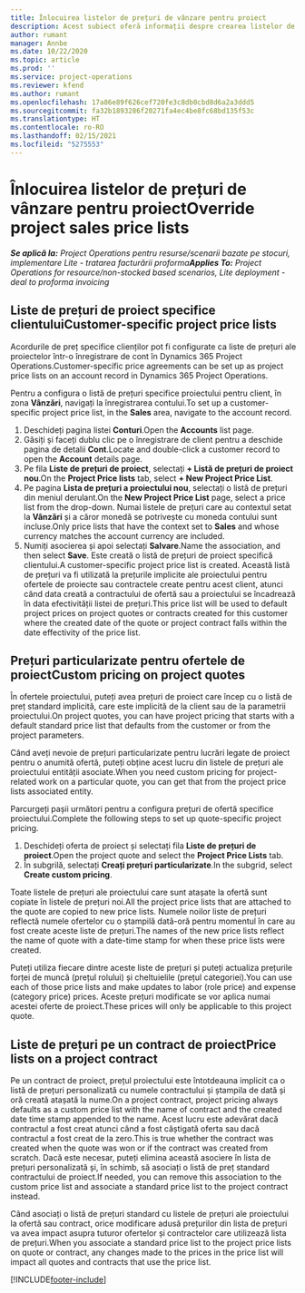 ```yaml
---
title: Înlocuirea listelor de prețuri de vânzare pentru proiect
description: Acest subiect oferă informații despre crearea listelor de prețuri de vânzare particularizate.
author: rumant
manager: Annbe
ms.date: 10/22/2020
ms.topic: article
ms.prod: ''
ms.service: project-operations
ms.reviewer: kfend
ms.author: rumant
ms.openlocfilehash: 17a86e89f626cef720fe3c8db0cbd8d6a2a3ddd5
ms.sourcegitcommit: fa32b1893286f20271fa4ec4be8fc68bd135f53c
ms.translationtype: HT
ms.contentlocale: ro-RO
ms.lasthandoff: 02/15/2021
ms.locfileid: "5275553"
---
```

# <a name="override-project-sales-price-lists"></a><span data-ttu-id="b64ce-103">Înlocuirea listelor de prețuri de vânzare pentru proiect</span><span class="sxs-lookup"><span data-stu-id="b64ce-103">Override project sales price lists</span></span>

<span data-ttu-id="b64ce-104">_**Se aplică la:** Project Operations pentru resurse/scenarii bazate pe stocuri, implementare Lite - tratarea facturării proforma_</span><span class="sxs-lookup"><span data-stu-id="b64ce-104">_**Applies To:** Project Operations for resource/non-stocked based scenarios, Lite deployment - deal to proforma invoicing_</span></span>

## <a name="customer-specific-project-price-lists"></a><span data-ttu-id="b64ce-105">Liste de prețuri de proiect specifice clientului</span><span class="sxs-lookup"><span data-stu-id="b64ce-105">Customer-specific project price lists</span></span>

<span data-ttu-id="b64ce-106">Acordurile de preț specifice clienților pot fi configurate ca liste de prețuri ale proiectelor într-o înregistrare de cont în Dynamics 365 Project Operations.</span><span class="sxs-lookup"><span data-stu-id="b64ce-106">Customer-specific price agreements can be set up as project price lists on an account record in Dynamics 365 Project Operations.</span></span>

<span data-ttu-id="b64ce-107">Pentru a configura o listă de prețuri specifice proiectului pentru client, în zona **Vânzări**, navigați la înregistrarea contului.</span><span class="sxs-lookup"><span data-stu-id="b64ce-107">To set up a customer-specific project price list, in the **Sales** area, navigate to the account record.</span></span>

1. <span data-ttu-id="b64ce-108">Deschideți pagina listei **Conturi**.</span><span class="sxs-lookup"><span data-stu-id="b64ce-108">Open the **Accounts** list page.</span></span>
2. <span data-ttu-id="b64ce-109">Găsiți și faceți dublu clic pe o înregistrare de client pentru a deschide pagina de detalii **Cont**.</span><span class="sxs-lookup"><span data-stu-id="b64ce-109">Locate and double-click a customer record to open the **Account** details page.</span></span>
3. <span data-ttu-id="b64ce-110">Pe fila **Liste de prețuri de proiect**, selectați **+ Listă de prețuri de proiect nou**.</span><span class="sxs-lookup"><span data-stu-id="b64ce-110">On the **Project Price lists** tab, select **+ New Project Price List**.</span></span>
4. <span data-ttu-id="b64ce-111">Pe pagina **Lista de prețuri a proiectului nou**, selectați o listă de prețuri din meniul derulant.</span><span class="sxs-lookup"><span data-stu-id="b64ce-111">On the **New Project Price List** page, select a price list from the drop-down.</span></span> <span data-ttu-id="b64ce-112">Numai listele de prețuri care au contextul setat la **Vânzări** și a căror monedă se potrivește cu moneda contului sunt incluse.</span><span class="sxs-lookup"><span data-stu-id="b64ce-112">Only price lists that have the context set to **Sales** and whose currency matches the account currency are included.</span></span>
5. <span data-ttu-id="b64ce-113">Numiți asocierea și apoi selectați **Salvare**.</span><span class="sxs-lookup"><span data-stu-id="b64ce-113">Name the association, and then select **Save**.</span></span> <span data-ttu-id="b64ce-114">Este creată o listă de prețuri de proiect specifică clientului.</span><span class="sxs-lookup"><span data-stu-id="b64ce-114">A customer-specific project price list is created.</span></span> <span data-ttu-id="b64ce-115">Această listă de prețuri va fi utilizată la prețurile implicite ale proiectului pentru ofertele de proiecte sau contractele create pentru acest client, atunci când data creată a contractului de ofertă sau a proiectului se încadrează în data efectivității listei de prețuri.</span><span class="sxs-lookup"><span data-stu-id="b64ce-115">This price list will be used to default project prices on project quotes or contracts created for this customer where the created date of the quote or project contract falls within the date effectivity of the price list.</span></span>

## <a name="custom-pricing-on-project-quotes"></a><span data-ttu-id="b64ce-116">Prețuri particularizate pentru ofertele de proiect</span><span class="sxs-lookup"><span data-stu-id="b64ce-116">Custom pricing on project quotes</span></span>

<span data-ttu-id="b64ce-117">În ofertele proiectului, puteți avea prețuri de proiect care încep cu o listă de preț standard implicită, care este implicită de la client sau de la parametrii proiectului.</span><span class="sxs-lookup"><span data-stu-id="b64ce-117">On project quotes, you can have project pricing that starts with a default standard price list that defaults from the customer or from the project parameters.</span></span>

<span data-ttu-id="b64ce-118">Când aveți nevoie de prețuri particularizate pentru lucrări legate de proiect pentru o anumită ofertă, puteți obține acest lucru din listele de prețuri ale proiectului entității asociate.</span><span class="sxs-lookup"><span data-stu-id="b64ce-118">When you need custom pricing for project-related work on a particular quote, you can get that from the project price lists associated entity.</span></span>

<span data-ttu-id="b64ce-119">Parcurgeți pașii următori pentru a configura prețuri de ofertă specifice proiectului.</span><span class="sxs-lookup"><span data-stu-id="b64ce-119">Complete the following steps to set up quote-specific project pricing.</span></span>

1. <span data-ttu-id="b64ce-120">Deschideți oferta de proiect și selectați fila **Liste de prețuri de proiect**.</span><span class="sxs-lookup"><span data-stu-id="b64ce-120">Open the project quote and select the **Project Price Lists** tab.</span></span>
2. <span data-ttu-id="b64ce-121">În subgrilă, selectați **Creați prețuri particularizate**.</span><span class="sxs-lookup"><span data-stu-id="b64ce-121">In the subgrid, select **Create custom pricing**.</span></span>

<span data-ttu-id="b64ce-122">Toate listele de prețuri ale proiectului care sunt atașate la ofertă sunt copiate în listele de prețuri noi.</span><span class="sxs-lookup"><span data-stu-id="b64ce-122">All the project price lists that are attached to the quote are copied to new price lists.</span></span> <span data-ttu-id="b64ce-123">Numele noilor liste de prețuri reflectă numele ofertelor cu o ștampilă dată-oră pentru momentul în care au fost create aceste liste de prețuri.</span><span class="sxs-lookup"><span data-stu-id="b64ce-123">The names of the new price lists reflect the name of quote with a date-time stamp for when these price lists were created.</span></span>

<span data-ttu-id="b64ce-124">Puteți utiliza fiecare dintre aceste liste de prețuri și puteți actualiza prețurile forței de muncă (prețul rolului) și cheltuielile (prețul categoriei).</span><span class="sxs-lookup"><span data-stu-id="b64ce-124">You can use each of those price lists and make updates to labor (role price) and expense (category price) prices.</span></span> <span data-ttu-id="b64ce-125">Aceste prețuri modificate se vor aplica numai acestei oferte de proiect.</span><span class="sxs-lookup"><span data-stu-id="b64ce-125">These prices will only be applicable to this project quote.</span></span>

## <a name="price-lists-on-a-project-contract"></a><span data-ttu-id="b64ce-126">Liste de prețuri pe un contract de proiect</span><span class="sxs-lookup"><span data-stu-id="b64ce-126">Price lists on a project contract</span></span>

<span data-ttu-id="b64ce-127">Pe un contract de proiect, prețul proiectului este întotdeauna implicit ca o listă de prețuri personalizată cu numele contractului și ștampila de dată și oră creată atașată la nume.</span><span class="sxs-lookup"><span data-stu-id="b64ce-127">On a project contract, project pricing always defaults as a custom price list with the name of contract and the created date time stamp appended to the name.</span></span> <span data-ttu-id="b64ce-128">Acest lucru este adevărat dacă contractul a fost creat atunci când a fost câștigată oferta sau dacă contractul a fost creat de la zero.</span><span class="sxs-lookup"><span data-stu-id="b64ce-128">This is true whether the contract was created when the quote was won or if the contract was created from scratch.</span></span> <span data-ttu-id="b64ce-129">Dacă este necesar, puteți elimina această asociere în lista de prețuri personalizată și, în schimb, să asociați o listă de preț standard contractului de proiect.</span><span class="sxs-lookup"><span data-stu-id="b64ce-129">If needed, you can remove this association to the custom price list and associate a standard price list to the project contract instead.</span></span>

<span data-ttu-id="b64ce-130">Când asociați o listă de prețuri standard cu listele de prețuri ale proiectului la ofertă sau contract, orice modificare adusă prețurilor din lista de prețuri va avea impact asupra tuturor ofertelor și contractelor care utilizează lista de prețuri.</span><span class="sxs-lookup"><span data-stu-id="b64ce-130">When you associate a standard price list to the project price lists on quote or contract, any changes made to the prices in the price list will impact all quotes and contracts that use the price list.</span></span>


[!INCLUDE[footer-include](../includes/footer-banner.md)]